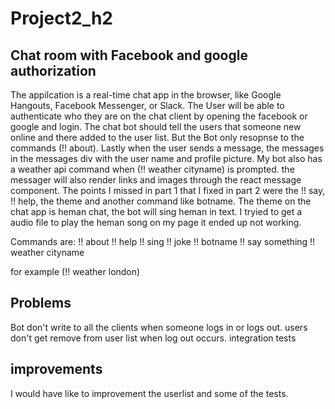 # Project2_h2

## Chat room with Facebook and google authorization 

The appilcation is a real-time chat app in the browser, like Google Hangouts, 
Facebook Messenger, or Slack. The User will be able to authenticate who they
are on the chat client by opening the facebook or google and login. 
The chat bot should tell the users that someone new online and there added to 
the user list. But the Bot only resopnse to the commands (!! about). Lastly 
when the user sends a message, the messages in the messages div with the 
user name and profile picture. My bot also has a weather api command  when
(!! weather cityname) is prompted. the messager will also render links and images
through the react message component.
    The points I missed in part 1 that I fixed in part 2 were the !! say, 
!! help, the theme and another command like botname. The theme on the 
chat app is heman chat, the bot will sing heman in text. 
    I tryied to get a audio file to play the heman song on my page it ended up
not working.

Commands are:
!! about
!! help
!! sing
!! joke
!! botname
!! say something
!! weather cityname 


for example (!! weather london)

## Problems


Bot don't write to all the clients when someone logs in or logs out.
users don't get remove from user list when log out occurs.
integration tests

## improvements


I would have like to improvement the userlist and some of the tests.
